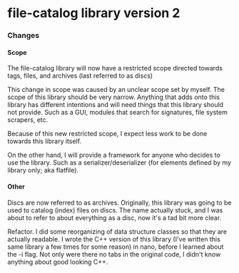 # file-catalog library version 2

### Changes

#### Scope

The file-catalog library will now have a restricted scope directed towards tags, files, and archives (last referred to as discs)

This change in scope was caused by an unclear scope set by myself. The scope of this library should be very narrow. Anything that adds onto this library has different intentions and will need things that this library should not provide. Such as a GUI, modules that search for signatures, file system scrapers, etc.

Because of this new restricted scope, I expect less work to be done towards this library itself.

On the other hand, I will provide a framework for anyone who decides to use the library. Such as a serializer/deserializer (for elements defined by my library only; aka flatfile).

#### Other

Discs are now referred to as archives. Originally, this library was going to be used to catalog (index) files on discs. The name actually stuck, and I was about to refer to about everything as a disc, now it's a tad bit more clear.

Refactor. I did some reorganizing of data structure classes so that they are actually readable. I wrote the C++ version of this library (I've written this same library a few times for some reason) in nano, before I learned about the -i flag. Not only were there no tabs in the original code, I didn't know anything about good looking C++.
